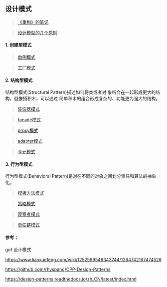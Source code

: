 ## 设计模式

>[《重构》的笔记](./《重构》的笔记.md)

>[设计模型的几个原则](./设计模式的基本原则.md)

#### 1. 创建型模式
>[单例模式](./design_pattern/note/4单例模式.md)

>[工厂模式](./design_pattern/note/3工厂模式.md)


#### 2. 结构型模式

结构型模式(Structural Pattern)描述如何将类或者对 象结合在一起形成更大的结构，就像搭积木，可以通过 简单积木的组合形成复杂的、功能更为强大的结构。

>[装饰器模式](./design_pattern/note/10装饰器模式.md)

>[facade模式](./design_pattern/note/12门面fecade模式.md)

>[proxy模式](./design_pattern/note/6代理模式.md)

>[adapter模式](./design_pattern/note/7适配器模式.md)

>[享元模式](./design_pattern/note/5享元模式.md)

#### 3. 行为型模式

行为型模式(Behavioral Pattern)是对在不同的对象之间划分责任和算法的抽象化。

>[模板方法模式](./design_pattern/note/0模板模式.md)

>[策略模式](./design_pattern/note/1策略模式.md)

>[观察者模式](./design_pattern/note/2观察者模式.md)

>[责任链模式](./design_pattern/note/9责任链模式.md)

#### 参考：

gof 设计模式

https://www.liaoxuefeng.com/wiki/1252599548343744/1264742167474528

https://github.com/rhyspang/CPP-Design-Patterns

https://design-patterns.readthedocs.io/zh_CN/latest/index.html